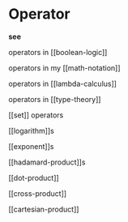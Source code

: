 # Operator

**see**

operators in [[boolean-logic]]

operators in my [[math-notation]]

operators in [[lambda-calculus]]

operators in [[type-theory]]

[[set]] operators

[[logarithm]]s

[[exponent]]s

[[hadamard-product]]s

[[dot-product]]

[[cross-product]]

[[cartesian-product]]
